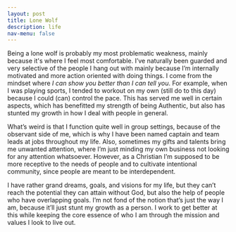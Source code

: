 ```yaml
---
layout: post
title: Lone Wolf
description: life
nav-menu: false
---
```


Being a lone wolf is probably my most problematic weakness, mainly because it's where I feel most comfortable. I’ve naturally been guarded and very selective of the people I hang out with mainly because I’m internally motivated and more action oriented with doing things. I come from the mindset where *I can show you better than I can tell you*. For example, when I was playing sports, I tended to workout on my own (still do to this day) because I could (can) control the pace. This has served me well in certain aspects, which has benefitted my strength of being Authentic, but also has stunted my growth in how I deal with people in general.

What’s weird is that I function quite well in group settings, because of the observant side of me, which is why I have been named captain and team leads at jobs throughout my life. Also, sometimes my gifts and talents bring me unwanted attention, where I’m just minding my own business not looking for any attention whatsoever. However, as a Christian I’m supposed to be more receptive to the needs of people and to cultivate intentional community, since people are meant to be interdependent.

I have rather grand dreams, goals, and visions for my life, but they can’t reach the potential they can attain without God, but also the help of people who have overlapping goals. I’m not fond of the notion that’s just the way I am, because it’ll just stunt my growth as a person. I work to get better at this while keeping the core essence of who I am through the mission and values I look to live out.